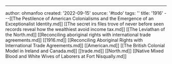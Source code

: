 ---
author: ohmanfoo
created: '2022-09-15'
source: '#todo'
tags: ''
title: '1916'
---[[The Pestilence of American Colonialisms and the Emergence of an Exceptionalist Identity.md]]
[[The secret irs files trove of never before seen records reveal how the wealthiest avoid income tax.md]]
[[The Leviathan of the North.md]]
[[Reconciling aboriginal rights with international trade agreements.md]]
[[1916.md]]
[[Reconciling Aboriginal Rights with International Trade Agreements.md]]
[[American.md]]
[[The British Colonial Model in Ireland and Canada.md]]
[[trade.md]]
[[North.md]]
[[Native Mixed Blood and White Wives of Laborers at Fort Nisqually.md]]
